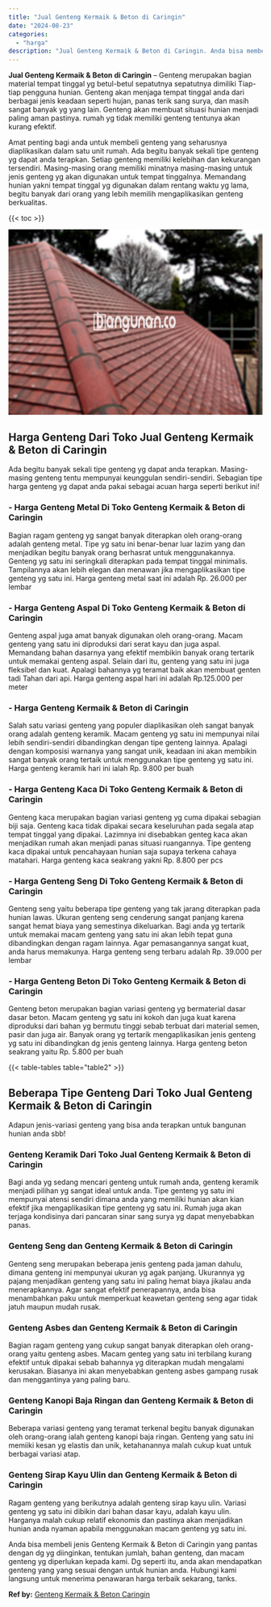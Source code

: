 ```yaml
---
title: "Jual Genteng Kermaik & Beton di Caringin"
date: "2024-08-23"
categories: 
  - "harga"
description: "Jual Genteng Kermaik & Beton di Caringin. Anda bisa membeli jenis Genteng Kermaik & Beton di Caringin yang pantas dengan dg yg diinginkan, tentukan jumlah, b..."
---
```


**Jual Genteng Kermaik & Beton di Caringin** – Genteng merupakan bagian material tempat tinggal yg betul-betul sepatutnya sepatutnya dimiliki Tiap-tiap pengguna hunian. Genteng akan menjaga tempat tinggal anda dari berbagai jenis keadaan seperti hujan, panas terik sang surya, dan masih sangat banyak yg yang lain. Genteng akan membuat situasi hunian menjadi paling aman pastinya. rumah yg tidak memiliki genteng tentunya akan kurang efektif.

Amat penting bagi anda untuk membeli genteng yang seharusnya diaplikasikan dalam satu unit rumah. Ada begitu banyak sekali tipe genteng yg dapat anda terapkan. Setiap genteng memiliki kelebihan dan kekurangan tersendiri. Masing-masing orang memiliki minatnya masing-masing untuk jenis genteng yg akan digunakan untuk tempat tinggalnya. Memandang hunian yakni tempat tinggal yg digunakan dalam rentang waktu yg lama, begitu banyak dari orang yang lebih memilih mengaplikasikan genteng berkualitas.

{{< toc >}}

![Jual Genteng Kermaik & Beton di Caringin](/images/genteng-minimalis-murah05.png)

## Harga Genteng Dari Toko Jual Genteng Kermaik & Beton di Caringin

Ada begitu banyak sekali tipe genteng yg dapat anda terapkan. Masing-masing genteng tentu mempunyai keunggulan sendiri-sendiri. Sebagian tipe harga genteng yg dapat anda pakai sebagai acuan harga seperti berikut ini!

### \- Harga Genteng Metal Di Toko Genteng Kermaik & Beton di Caringin

Bagian ragam genteng yg sangat banyak diterapkan oleh orang-orang adalah genteng metal. Tipe yg satu ini benar-benar luar lazim yang dan menjadikan begitu banyak orang berhasrat untuk menggunakannya. Genteng yg satu ini seringkali diterapkan pada tempat tinggal minimalis. Tampilannya akan lebih elegan dan menawan jika mengaplikasikan tipe genteng yg satu ini. Harga genteng metal saat ini adalah Rp. 26.000 per lembar

### \- Harga Genteng Aspal Di Toko Genteng Kermaik & Beton di Caringin

Genteng aspal juga amat banyak digunakan oleh orang-orang. Macam genteng yang satu ini diproduksi dari serat kayu dan juga aspal. Memandang bahan dasarnya yang efektif membikin banyak orang tertarik untuk memakai genteng aspal. Selain dari itu, genteng yang satu ini juga fleksibel dan kuat. Apalagi bahannya yg teramat baik akan membuat genten tadi Tahan dari api. Harga genteng aspal hari ini adalah Rp.125.000 per meter

### \- Harga Genteng Kermaik & Beton di Caringin

Salah satu variasi genteng yang populer diaplikasikan oleh sangat banyak orang adalah genteng keramik. Macam genteng yg satu ini mempunyai nilai lebih sendiri-sendiri dibandingkan dengan tipe genteng lainnya. Apalagi dengan komposisi warnanya yang sangat unik, keadaan ini akan membikin sangat banyak orang tertaik untuk menggunakan tipe genteng yg satu ini. Harga genteng keramik hari ini ialah Rp. 9.800 per buah

### \- Harga Genteng Kaca Di Toko Genteng Kermaik & Beton di Caringin

Genteng kaca merupakan bagian variasi genteng yg cuma dipakai sebagian biji saja. Genteng kaca tidak dipakai secara keseluruhan pada segala atap tempat tinggal yang dipakai. Lazimnya ini disebabkan genteg kaca akan menjadikan rumah akan menjadi panas situasi ruangannya. Tipe genteng kaca dipakai untuk pencahayaan hunian saja supaya terkena cahaya matahari. Harga genteng kaca seakrang yakni Rp. 8.800 per pcs

### \- Harga Genteng Seng Di Toko Genteng Kermaik & Beton di Caringin

Genteng seng yaitu beberapa tipe genteng yang tak jarang diterapkan pada hunian lawas. Ukuran genteng seng cenderung sangat panjang karena sangat hemat biaya yang semestinya dikeluarkan. Bagi anda yg tertarik untuk memakai macam genteng yang satu ini akan lebih tepat guna dibandingkan dengan ragam lainnya. Agar pemasangannya sangat kuat, anda harus memakunya. Harga genteng seng terbaru adalah Rp. 39.000 per lembar

### \- Harga Genteng Beton Di Toko Genteng Kermaik & Beton di Caringin

Genteng beton merupakan bagian variasi genteng yg bermaterial dasar dasar beton. Macam genteng yg satu ini kokoh dan juga kuat karena diproduksi dari bahan yg bermutu tinggi sebab terbuat dari material semen, pasir dan juga air. Banyak orang yg tertarik mengaplikasikan jenis genteng yg satu ini dibandingkan dg jenis genteng lainnya. Harga genteng beton seakrang yaitu Rp. 5.800 per buah

{{< table-tables table="table2" >}}

## Beberapa Tipe Genteng Dari Toko Jual Genteng Kermaik & Beton di Caringin

Adapun jenis-variasi genteng yang bisa anda terapkan untuk bangunan hunian anda sbb!

### Genteng Keramik Dari Toko Jual Genteng Kermaik & Beton di Caringin

Bagi anda yg sedang mencari genteng untuk rumah anda, genteng keramik menjadi pilihan yg sangat ideal untuk anda. Tipe genteng yg satu ini mempunyai atensi sendiri dimana anda yang memiliki hunian akan kian efektif jika mengaplikasikan tipe genteng yg satu ini. Rumah juga akan terjaga kondisinya dari pancaran sinar sang surya yg dapat menyebabkan panas.

### Genteng Seng dan Genteng Kermaik & Beton di Caringin

Genteng seng merupakan beberapa jenis genteng pada jaman dahulu, dimana genteng ini mempunyai ukuran yg agak panjang. Ukurannya yg pajang menjadikan genteng yang satu ini paling hemat biaya jikalau anda menerapkannya. Agar sangat efektif penerapannya, anda bisa menambahkan paku untuk memperkuat keawetan genteng seng agar tidak jatuh maupun mudah rusak.

### Genteng Asbes dan Genteng Kermaik & Beton di Caringin

Bagian ragam genteng yang cukup sangat banyak diterapkan oleh orang-orang yaitu genteng asbes. Macam genteg yang satu ini terbilang kurang efektif untuk dipakai sebab bahannya yg diterapkan mudah mengalami kerusakan. Biasanya ini akan menyebabkan genteng asbes gampang rusak dan menggantinya yang paling baru.

### Genteng Kanopi Baja Ringan dan Genteng Kermaik & Beton di Caringin

Beberapa variasi genteng yang teramat terkenal begitu banyak digunakan oleh orang-orang ialah genteng kanopi baja ringan. Genteng yang satu ini memiiki kesan yg elastis dan unik, ketahanannya malah cukup kuat untuk berbagai variasi atap.

### Genteng Sirap Kayu Ulin dan Genteng Kermaik & Beton di Caringin

Ragam genteng yang berikutnya adalah genteng sirap kayu ulin. Variasi genteng yg satu ini dibikin dari bahan dasar kayu, adalah kayu ulin. Harganya malah cukup relatif ekonomis dan pastinya akan menjadikan hunian anda nyaman apabila menggunakan macam genteng yg satu ini.

Anda bisa membeli jenis Genteng Kermaik & Beton di Caringin yang pantas dengan dg yg diinginkan, tentukan jumlah, bahan genteng, dan macam genteng yg diperlukan kepada kami. Dg seperti itu, anda akan mendapatkan genteng yang yang sesuai dengan untuk hunian anda. Hubungi kami langsung untuk menerima penawaran harga terbaik sekarang, tanks.

**Ref by:**  [Genteng Kermaik & Beton  Caringin](https://id.wikipedia.org/wiki/Genteng)
